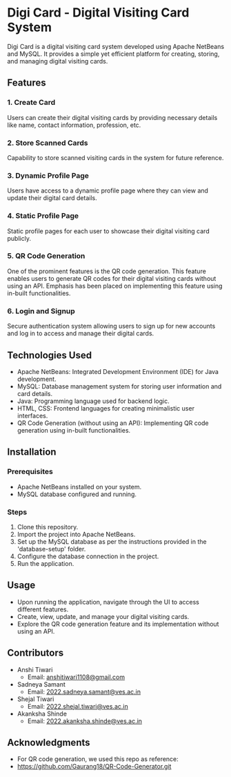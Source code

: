 # Digi Card - Digital Visiting Card System

Digi Card is a digital visiting card system developed using Apache NetBeans and MySQL. It provides a simple yet efficient platform for creating, storing, and managing digital visiting cards.

## Features

### 1. Create Card
Users can create their digital visiting cards by providing necessary details like name, contact information, profession, etc.

### 2. Store Scanned Cards
Capability to store scanned visiting cards in the system for future reference.

### 3. Dynamic Profile Page
Users have access to a dynamic profile page where they can view and update their digital card details.

### 4. Static Profile Page
Static profile pages for each user to showcase their digital visiting card publicly.

### 5. QR Code Generation
One of the prominent features is the QR code generation. This feature enables users to generate QR codes for their digital visiting cards without using an API. Emphasis has been placed on implementing this feature using in-built functionalities.

### 6. Login and Signup
Secure authentication system allowing users to sign up for new accounts and log in to access and manage their digital cards.

## Technologies Used

- Apache NetBeans: Integrated Development Environment (IDE) for Java development.
- MySQL: Database management system for storing user information and card details.
- Java: Programming language used for backend logic.
- HTML, CSS: Frontend languages for creating minimalistic user interfaces.
- QR Code Generation (without using an API): Implementing QR code generation using in-built functionalities.

## Installation

### Prerequisites
- Apache NetBeans installed on your system.
- MySQL database configured and running.

### Steps
1. Clone this repository.
2. Import the project into Apache NetBeans.
3. Set up the MySQL database as per the instructions provided in the 'database-setup' folder.
4. Configure the database connection in the project.
5. Run the application.

## Usage
- Upon running the application, navigate through the UI to access different features.
- Create, view, update, and manage your digital visiting cards.
- Explore the QR code generation feature and its implementation without using an API.

## Contributors
- Anshi Tiwari
  - Email: anshitiwari1108@gmail.com
- Sadneya Samant
  - Email: 2022.sadneya.samant@ves.ac.in
- Shejal Tiwari
  - Email: 2022.shejal.tiwari@ves.ac.in
- Akanksha Shinde
  - Email: 2022.akanksha.shinde@ves.ac.in

## Acknowledgments
- For QR code generation, we used this repo as reference:
- https://github.com/Gaurang18/QR-Code-Generator.git
